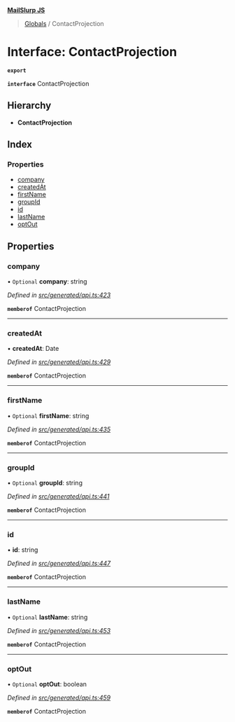 **[MailSlurp JS](../README.md)**

> [Globals](../README.md) / ContactProjection

# Interface: ContactProjection

**`export`** 

**`interface`** ContactProjection

## Hierarchy

* **ContactProjection**

## Index

### Properties

* [company](contactprojection.md#company)
* [createdAt](contactprojection.md#createdat)
* [firstName](contactprojection.md#firstname)
* [groupId](contactprojection.md#groupid)
* [id](contactprojection.md#id)
* [lastName](contactprojection.md#lastname)
* [optOut](contactprojection.md#optout)

## Properties

### company

• `Optional` **company**: string

*Defined in [src/generated/api.ts:423](https://github.com/mailslurp/mailslurp-client/blob/cdc62f8/src/generated/api.ts#L423)*

**`memberof`** ContactProjection

___

### createdAt

•  **createdAt**: Date

*Defined in [src/generated/api.ts:429](https://github.com/mailslurp/mailslurp-client/blob/cdc62f8/src/generated/api.ts#L429)*

**`memberof`** ContactProjection

___

### firstName

• `Optional` **firstName**: string

*Defined in [src/generated/api.ts:435](https://github.com/mailslurp/mailslurp-client/blob/cdc62f8/src/generated/api.ts#L435)*

**`memberof`** ContactProjection

___

### groupId

• `Optional` **groupId**: string

*Defined in [src/generated/api.ts:441](https://github.com/mailslurp/mailslurp-client/blob/cdc62f8/src/generated/api.ts#L441)*

**`memberof`** ContactProjection

___

### id

•  **id**: string

*Defined in [src/generated/api.ts:447](https://github.com/mailslurp/mailslurp-client/blob/cdc62f8/src/generated/api.ts#L447)*

**`memberof`** ContactProjection

___

### lastName

• `Optional` **lastName**: string

*Defined in [src/generated/api.ts:453](https://github.com/mailslurp/mailslurp-client/blob/cdc62f8/src/generated/api.ts#L453)*

**`memberof`** ContactProjection

___

### optOut

• `Optional` **optOut**: boolean

*Defined in [src/generated/api.ts:459](https://github.com/mailslurp/mailslurp-client/blob/cdc62f8/src/generated/api.ts#L459)*

**`memberof`** ContactProjection
